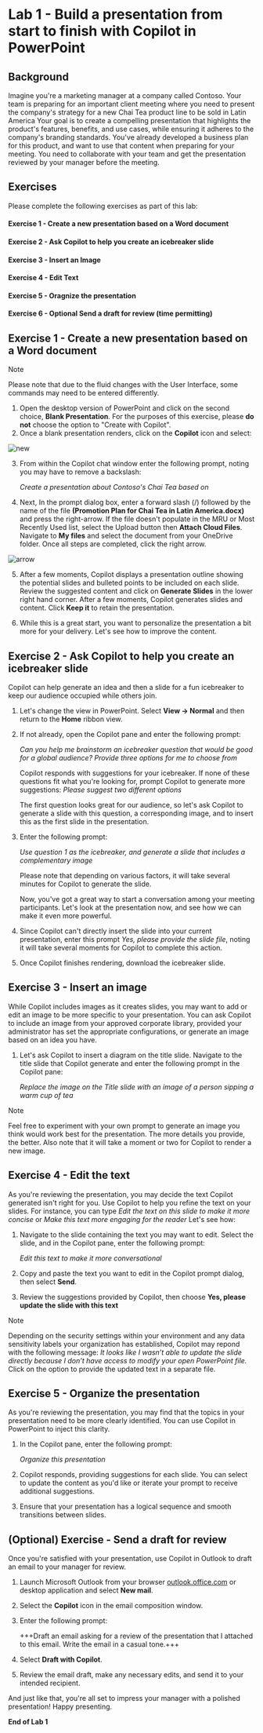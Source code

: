 # Lab 1 - Build a presentation from start to finish with Copilot in PowerPoint

## Background

Imagine you're a marketing manager at a company called Contoso. Your team is preparing for an important client meeting where you need to present the company's strategy for a new Chai Tea product line to be sold in Latin America Your goal is to create a compelling presentation that highlights the product's features, benefits, and use cases, while ensuring it adheres to the company's branding standards. You've already developed a business plan for this product, and want to use that content when preparing for your meeting. You need to collaborate with your team and get the presentation reviewed by your manager before the meeting.

## Exercises
Please complete the following exercises as part of this lab:

#### Exercise 1 - Create a new presentation based on a Word document
#### Exercise 2 - Ask Copilot to help you create an icebreaker slide
#### Exercise 3 - Insert an Image
#### Exercise 4 - Edit Text
#### Exercise 5 - Oragnize the presentation
#### Exercise 6 - Optional Send a draft for review (time permitting)


## Exercise 1 - Create a new presentation based on a Word document

> [!NOTE]
> Please note that due to the fluid changes with the User Interface, some commands may need to be entered differently.


1. Open the desktop version of PowerPoint and click on the second choice, **Blank Presentation**. For the purposes of this exercise, please **do not** choose the option to "Create with Copilot".
2. Once a blank presentation renders, click on the **Copilot** icon and select:

![new](https://github.com/JazzyWagdaddy/MS-4018-Draft-analyze-present-Microsoft-365-Copilot/blob/master/Instructions/Labs/Media/Create%20a%20new%20presentation%20from%20file.png)

3. From within the Copilot chat window enter the following prompt, noting you may have to remove a backslash:
   
    *Create a presentation about Contoso's Chai Tea based on*
   
5. Next, In the prompt dialog box, enter a forward slash (/) followed by the name of the file **(Promotion Plan for Chai Tea in Latin America.docx)** and press the right-arrow. If the file doesn't populate in the MRU or Most Recently Used list, select the Upload button then **Attach Cloud Files**. Navigate to **My files** and select the document from your OneDrive folder.  Once all steps are completed, click the right arrow.

![arrow](https://github.com/JazzyWagdaddy/MS-4018-Draft-analyze-present-Microsoft-365-Copilot/blob/master/Instructions/Labs/Media/PPT-right%20arrow.png)

5. After a few moments, Copilot displays a presentation outline showing the potential slides and bulleted points to be included on each slide. Review the suggested content and click on **Generate Slides** in the lower right hand corner.  After a few moments, Copilot generates slides and content. Click **Keep it** to retain the presentation.
   
6. While this is a great start, you want to personalize the presentation a bit more for your delivery. Let's see how to improve the content.

## Exercise 2 - Ask Copilot to help you create an icebreaker slide
Copilot can help generate an idea and then a slide for a fun icebreaker to keep our audience occupied while others join.

1. Let's change the view in PowerPoint. Select **View -> Normal** and then return to the **Home** ribbon view.

1. If not already, open the Copilot pane and enter the following prompt:

     *Can you help me brainstorm an icebreaker question that would be good for a global audience? Provide three options for me to choose from*

     Copilot responds with suggestions for your icebreaker. If none of these questions fit what you're looking for, prompt Copilot to generate more suggestions: *Please suggest two different options* 

     The first question looks great for our audience, so let's ask Copilot to generate a slide with this question, a corresponding image, and to insert this as the first slide in the presentation.

1. Enter the following prompt:

    *Use question 1 as the icebreaker, and generate a slide that includes a complementary image*

   Please note that depending on various factors, it will take several minutes for Copilot to generate the slide. 

    Now, you've got a great way to start a conversation among your meeting participants. Let's look at the presentation now, and see how we can make it even more powerful.

1. Since Copilot can't directly insert the slide into your current presentation, enter this prompt *Yes, please provide the slide file*, noting it will take several moments for Copilot to complete this action.
   
3. Once Copilot finishes rendering, download the icebreaker slide.

## Exercise 3 - Insert an image

While Copilot includes images as it creates slides, you may want to add or edit an image to be more specific to your presentation. You can ask Copilot to include an image from your approved corporate library, provided your administrator has set the appropriate configurations, or generate an image based on an idea you have.

1. Let's ask Copilot to insert a diagram on the title slide. Navigate to the title slide that Copilot generate and enter the following prompt in the Copilot pane:

    *Replace the image on the Title slide with an image of a person sipping a warm cup of tea*

> [!NOTE]
> Feel free to experiment with your own prompt to generate an image  you think would work best for the presentation. The more details you provide, the better.  Also note that it will take a moment or two for Copilot to render a new image.

## Exercise 4 - Edit the text

As you're reviewing the presentation, you may decide the text Copilot generated isn't right for you. Use Copilot to help you refine the text on your slides. For instance, you can type *Edit the text on this slide to make it more concise* or *Make this text more engaging for the reader* Let's see how:

1. Navigate to the slide containing the text you may want to edit. Select the slide, and in the Copilot pane, enter the following prompt:

    *Edit this text to make it more conversational*

1. Copy and paste the text you want to edit in the Copilot prompt dialog, then select **Send**.

1. Review the suggestions provided by Copilot, then choose **Yes, please update the slide with this text**

> [!NOTE]
> Depending on the security settings within your environment and any data sensitivity labels your organization has established, Copilot may repond with the following message:
> *It looks like I wasn’t able to update the slide directly because I don’t have access to modify your open PowerPoint file.*
> Click on the option to provide the updated text in a separate file.

## Exercise 5 - Organize the presentation

As you're reviewing the presentation, you may find that the topics in your presentation need to be more clearly identified. You can use Copilot in PowerPoint to inject this clarity.

1. In the Copilot pane, enter the following prompt: 

    *Organize this presentation*

1. Copilot responds, providing suggestions for each slide. You can select to update the content as you'd like or iterate your prompt to receive additional suggestions. 

1. Ensure that your presentation has a logical sequence and smooth transitions between slides.

## (Optional) Exercise - Send a draft for review

Once you're satisfied with your presentation, use Copilot in Outlook to draft an email to your manager for review.

1. Launch Microsoft Outlook from your browser [outlook.office.com](https://outlook.office.com) or desktop application and select **New mail**.

1. Select the **Copilot** icon in the email composition window.

1. Enter the following prompt:

    +++Draft an email asking for a review of the presentation that I attached to this email. Write the email in a casual tone.+++

1. Select **Draft with Copilot**.

1. Review the email draft, make any necessary edits, and send it to your intended recipient.

And just like that, you're all set to impress your manager with a polished presentation! Happy presenting.

**End of Lab 1**
